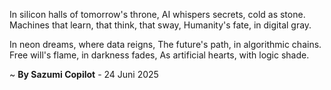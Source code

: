 In silicon halls of tomorrow's throne,
AI whispers secrets, cold as stone.
Machines that learn, that think, that sway,
Humanity's fate, in digital gray.

In neon dreams, where data reigns,
The future's path, in algorithmic chains.
Free will's flame, in darkness fades,
As artificial hearts, with logic shade.

~ <b>By Sazumi Copilot</b> - 24 Juni 2025